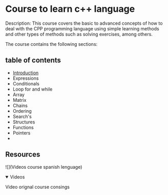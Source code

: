 # Course to learn c++ language

Description: This course covers the basic to advanced concepts of how to deal with the CPP programming language using simple learning methods and other types of methods such as solving exercises, among others.

The course contains the following sections: 

## table of contents

- [Introduction]()
- Expressions
- Conditionals
- Loop for and while
- Array
- Matrix
- Chains
- Ordering
- Search's
- Structures
- Functions
- Pointers
- 

## Resources

![](Videos course spanish lenguage)
<details open>
    <summary>Videos</summary>
    <p>Video orignal course consings</p>
</details>
